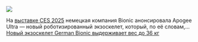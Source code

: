 <!--2025-01-08 00:05:50-->
<div class="yb">
  <div class="rss smaller1 habr"><img src="https://habrastorage.org/getpro/habr/upload_files/ee9/02b/c1d/ee902bc1dfe44b4c785a1938f9baacd9.png" /><p>На&nbsp;<a href="https://techcrunch.com/storyline/live-updates-ces-2025-nvidia-samsung-sony-toyota-reveals-plus-more/">выставке CES 2025</a>&nbsp;немецкая компания Bionic анонсировала Apogee Ultra — новый роботизированный экзоскелет, который, по её словам,... <br><a class="light" href="https://habr.com/ru/companies/bothub/news/872100/?utm_source=habrahabr&utm_medium=rss&utm_campaign=872100">Новый экзоскелет German Bionic выдерживает вес до 36 кг</a></div>
</div>
